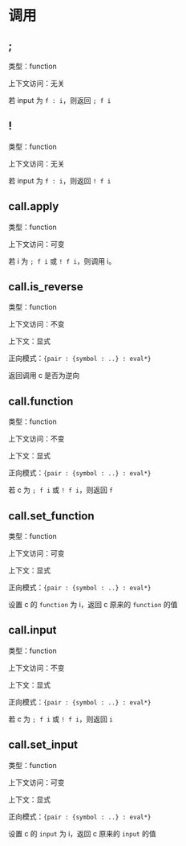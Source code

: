 # 调用

## ;

类型：function

上下文访问：无关

若 input 为 `f : i`，则返回 `; f i`

## !

类型：function

上下文访问：无关

若 input 为 `f : i`，则返回 `! f i`

## call.apply

类型：function

上下文访问：可变


若 i 为 `; f i` 或 `! f i`，则调用 i。

## call.is_reverse

类型：function

上下文访问：不变

上下文：显式

正向模式：`{pair : {symbol : ..} : eval*}`

返回调用 c 是否为逆向

## call.function

类型：function

上下文访问：不变

上下文：显式

正向模式：`{pair : {symbol : ..} : eval*}`

若 c 为 `; f i` 或 `! f i`，则返回 `f`

## call.set_function

类型：function

上下文访问：可变

上下文：显式

正向模式：`{pair : {symbol : ..} : eval*}`

设置 c 的 `function` 为 i，返回 c 原来的 `function` 的值

## call.input

类型：function

上下文访问：不变

上下文：显式

正向模式：`{pair : {symbol : ..} : eval*}`

若 c 为 `; f i` 或 `! f i`，则返回 `i`

## call.set_input

类型：function

上下文访问：可变

上下文：显式

正向模式：`{pair : {symbol : ..} : eval*}`

设置 c 的 `input` 为 i，返回 c 原来的 `input` 的值
